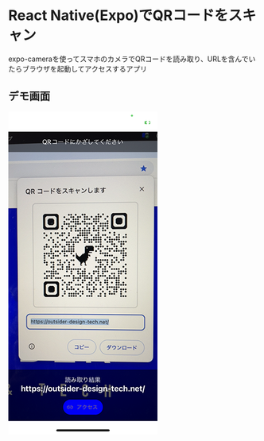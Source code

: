 # React Native(Expo)でQRコードをスキャン
expo-cameraを使ってスマホのカメラでQRコードを読み取り、URLを含んでいたらブラウザを起動してアクセスするアプリ

## デモ画面
![デモ画面](demo_img.PNG)